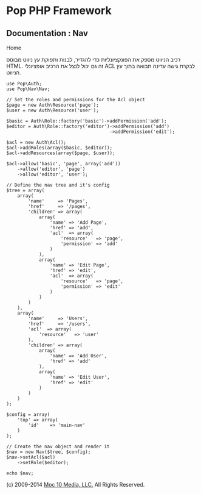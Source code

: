 Pop PHP Framework
=================

Documentation : Nav
-------------------

Home

רכיב הניווט מספק את הפונקציונליות כדי להגדיר, לבנות ותפוקת עץ ניווט מבוסס HTML. זה גם יכול לנצל את הרכיב אופציונלי ACL לבקרת גישה עדינה תבואה בתוך עץ הניווט.

    use Pop\Auth;
    use Pop\Nav\Nav;

    // Set the roles and permissions for the Acl object
    $page = new Auth\Resource('page');
    $user = new Auth\Resource('user');

    $basic = Auth\Role::factory('basic')->addPermission('add');
    $editor = Auth\Role::factory('editor')->addPermission('add')
                                          ->addPermission('edit');

    $acl = new Auth\Acl();
    $acl->addRoles(array($basic, $editor));
    $acl->addResources(array($page, $user));

    $acl->allow('basic', 'page', array('add'))
        ->allow('editor', 'page')
        ->allow('editor', 'user');

    // Define the nav tree and it's config
    $tree = array(
        array(
            'name'     => 'Pages',
            'href'     => '/pages',
            'children' => array(
                array(
                    'name' => 'Add Page',
                    'href' => 'add',
                    'acl'  => array(
                        'resource'   => 'page',
                        'permission' => 'add'
                    )
                ),
                array(
                    'name' => 'Edit Page',
                    'href' => 'edit',
                    'acl'  => array(
                        'resource'   => 'page',
                        'permission' => 'edit'
                    )
                )
            )
        ),
        array(
            'name'     => 'Users',
            'href'     => '/users',
            'acl'  => array(
                'resource'   => 'user'
            ),
            'children' => array(
                array(
                    'name' => 'Add User',
                    'href' => 'add'
                ),
                array(
                    'name' => 'Edit User',
                    'href' => 'edit'
                )
            )
        )
    );

    $config = array(
        'top' => array(
            'id'    => 'main-nav'
        )
    );

    // Create the nav object and render it
    $nav = new Nav($tree, $config);
    $nav->setAcl($acl)
        ->setRole($editor);

    echo $nav;

\(c) 2009-2014 [Moc 10 Media, LLC.](http://www.moc10media.com) All
Rights Reserved.
